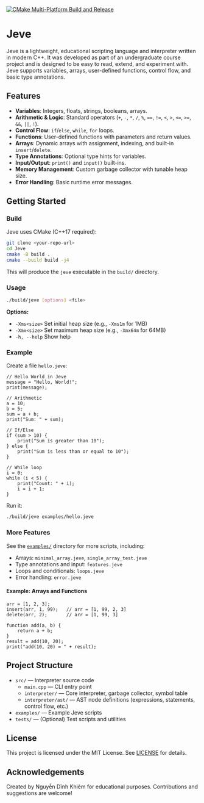 [![CMake Multi-Platform Build and Release](https://github.com/NgDinhKhiem/Jeve/actions/workflows/cmake-multi-platform.yml/badge.svg?branch=main&event=status)](https://github.com/NgDinhKhiem/Jeve/actions/workflows/cmake-multi-platform.yml)
# Jeve

Jeve is a lightweight, educational scripting language and interpreter written in modern C++. It was developed as part of an undergraduate course project and is designed to be easy to read, extend, and experiment with. Jeve supports variables, arrays, user-defined functions, control flow, and basic type annotations.

## Features

- **Variables**: Integers, floats, strings, booleans, arrays.
- **Arithmetic & Logic**: Standard operators (`+`, `-`, `*`, `/`, `%`, `==`, `!=`, `<`, `>`, `<=`, `>=`, `&&`, `||`, `!`).
- **Control Flow**: `if`/`else`, `while`, `for` loops.
- **Functions**: User-defined functions with parameters and return values.
- **Arrays**: Dynamic arrays with assignment, indexing, and built-in `insert`/`delete`.
- **Type Annotations**: Optional type hints for variables.
- **Input/Output**: `print()` and `input()` built-ins.
- **Memory Management**: Custom garbage collector with tunable heap size.
- **Error Handling**: Basic runtime error messages.

## Getting Started

### Build

Jeve uses CMake (C++17 required):

```sh
git clone <your-repo-url>
cd Jeve
cmake -B build .
cmake --build build -j4
```

This will produce the `jeve` executable in the `build/` directory.

### Usage

```sh
./build/jeve [options] <file>
```

**Options:**
- `-Xms<size>`  Set initial heap size (e.g., `-Xms1m` for 1MB)
- `-Xmx<size>`  Set maximum heap size (e.g., `-Xmx64m` for 64MB)
- `-h, --help`  Show help

### Example

Create a file `hello.jeve`:

```jeve
// Hello World in Jeve
message = "Hello, World!";
print(message);

// Arithmetic
a = 10;
b = 5;
sum = a + b;
print("Sum: " + sum);

// If/Else
if (sum > 10) {
    print("Sum is greater than 10");
} else {
    print("Sum is less than or equal to 10");
}

// While loop
i = 0;
while (i < 5) {
    print("Count: " + i);
    i = i + 1;
}
```

Run it:

```sh
./build/jeve examples/hello.jeve
```

### More Features

See the [`examples/`](examples/) directory for more scripts, including:

- Arrays: `minimal_array.jeve`, `single_array_test.jeve`
- Type annotations and input: `features.jeve`
- Loops and conditionals: `loops.jeve`
- Error handling: `error.jeve`

#### Example: Arrays and Functions

```jeve
arr = [1, 2, 3];
insert(arr, 1, 99);   // arr = [1, 99, 2, 3]
delete(arr, 2);       // arr = [1, 99, 3]

function add(a, b) {
    return a + b;
}
result = add(10, 20);
print("add(10, 20) = " + result);
```

## Project Structure

- `src/` — Interpreter source code
  - `main.cpp` — CLI entry point
  - `interpreter/` — Core interpreter, garbage collector, symbol table
  - `interpreter/ast/` — AST node definitions (expressions, statements, control flow, etc.)
- `examples/` — Example Jeve scripts
- `tests/` — (Optional) Test scripts and utilities

## License

This project is licensed under the MIT License. See [LICENSE](LICENSE) for details.

## Acknowledgements

Created by Nguyễn Dĩnh Khiêm for educational purposes. Contributions and suggestions are welcome!
